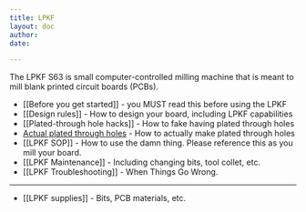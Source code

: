 ```yaml
---
title: LPKF
layout: doc
author: 
date: 

---
```


The LPKF S63 is small computer-controlled milling machine that is meant to mill blank printed circuit boards (PCBs).

* [[Before you get started]] - you MUST read this before using the LPKF
* [[Design rules]] - How to design your board, including LPKF capabilities
* [[Plated-through hole hacks]] - How to fake having plated through holes
* [Actual plated through holes](https://github.com/psu-epl/psu-epl.github.com/wiki/LPKF-MiniContac-RS-Plating-Tank) - How to actually make plated through holes
* [[LPKF SOP]] - How to use the damn thing. Please reference this as you mill your board.
* [[LPKF Maintenance]] - Including changing bits, tool collet, etc.
* [[LPKF Troubleshooting]] - When Things Go Wrong.

----

* [[LPKF supplies]] - Bits, PCB materials, etc.
